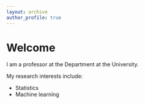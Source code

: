 ```yaml
---
layout: archive
author_profile: true
---
```


# Welcome

I am a professor at the Department at the University.

My research interests include:

- Statistics
- Machine learning
